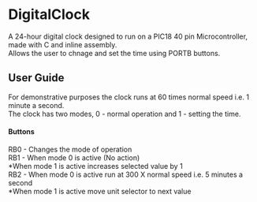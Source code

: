 # DigitalClock
A 24-hour digital clock designed to run on a PIC18 40 pin Microcontroller, made with C and inline assembly.  
Allows the user to chnage and set the time using PORTB buttons.  

## User Guide

For demonstrative purposes the clock runs at 60 times normal speed i.e. 1 minute a second.  
The clock has two modes, 0 - normal operation and 1 - setting the time.

#### Buttons

RB0 - Changes the mode of operation  
RB1 - When mode 0 is active (No action)    
     *When mode 1 is active increases selected value by 1     
RB2 - When mode 0 is active run at 300 X normal speed i.e. 5 minutes a second   
     *When mode 1 is active move unit selector to next value


